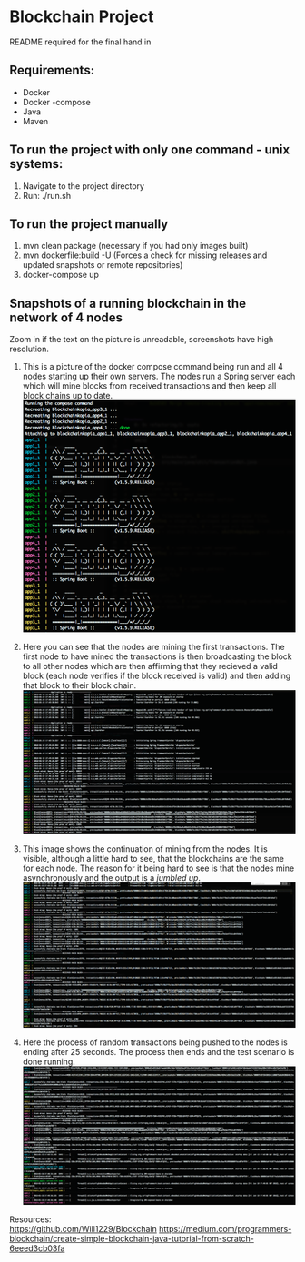# Blockchain Project
README required for the final hand in  

## Requirements:
- Docker
- Docker -compose
- Java
- Maven

## To run the project with only one command - unix systems:
1. Navigate to the project directory
2. Run: ./run.sh 

## To run the project manually
1. mvn clean package (necessary if you had only images built)
2. mvn dockerfile:build -U (Forces a check for missing releases and updated snapshots or remote repositories)
3. docker-compose up

## Snapshots of a running blockchain in the network of 4 nodes
Zoom in if the text on the picture is unreadable, screenshots have high resolution.

1. This is a picture of the docker compose command being run and all 4 nodes starting up their own servers. The nodes run a Spring server each which will mine blocks from received transactions and then keep all block chains up to date.
![alt text](https://github.com/HackerNews-lsd2017/block-chain/blob/master/imgs/Screen%20Shot%202018-01-19%20at%2018.54.34.png)

2. Here you can see that the nodes are mining the first transactions. The first node to have mined the transactions is then broadcasting the block to all other nodes which are then affirming that they recieved a valid block (each node verifies if the block received is valid) and then adding that block to their block chain.
![alt text](https://github.com/HackerNews-lsd2017/block-chain/blob/master/imgs/Screen%20Shot%202018-01-19%20at%2018.50.48.png)

3. This image shows the continuation of mining from the nodes. It is visible, although a little hard to see, that the blockchains are the same for each node. The reason for it being hard to see is that the nodes mine asynchronously and the output is a *jumbled up*.  
![alt text](https://github.com/HackerNews-lsd2017/block-chain/blob/master/imgs/Screen%20Shot%202018-01-19%20at%2018.52.34.png)

4. Here the process of random transactions being pushed to the nodes is ending after 25 seconds. The process then ends and the test scenario is done running.
![alt text](https://github.com/HackerNews-lsd2017/block-chain/blob/master/imgs/Screen%20Shot%202018-01-19%20at%2018.53.07.png)

Resources:    
https://github.com/Will1229/Blockchain
https://medium.com/programmers-blockchain/create-simple-blockchain-java-tutorial-from-scratch-6eeed3cb03fa
